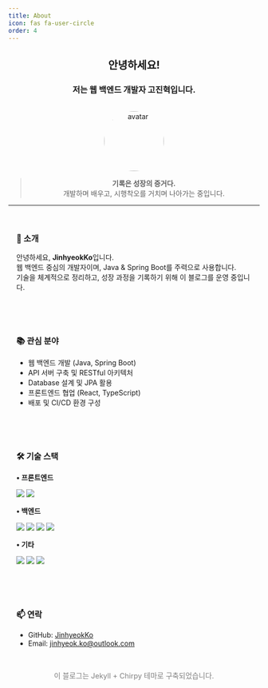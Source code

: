 ```yaml
---
title: About
icon: fas fa-user-circle
order: 4
---
```


<style>
.about-grid {
  display: flex;
  flex-wrap: wrap;
  gap: 1rem;
}
.about-card {
  flex: 1 1 calc(50% - 1rem);
  background-color: var(--card-bg);
  color: var(--text-color);
  border-radius: 10px;
  padding: 1rem;
  box-shadow: var(--card-shadow);
}
@media (max-width: 768px) {
  .about-card {
    flex-basis: 100%;
  }
}
</style>

<div align="center">

## 안녕하세요!
### 저는 웹 백엔드 개발자 **고진혁**입니다.

<img src="https://avatars.githubusercontent.com/u/160887371?v=4" alt="avatar" width="120" style="border-radius: 50%; margin-top: 1rem;" />

> **기록은 성장의 증거다.**  
> 개발하며 배우고, 시행착오를 거치며 나아가는 중입니다.

</div>

---

<div class="about-grid">

<div class="about-card">
<h3>👋 소개</h3>
<p>안녕하세요, <strong>JinhyeokKo</strong>입니다.<br>
웹 백엔드 중심의 개발자이며, Java & Spring Boot를 주력으로 사용합니다.<br>
기술을 체계적으로 정리하고, 성장 과정을 기록하기 위해 이 블로그를 운영 중입니다.</p>
</div>

<div class="about-card">
<h3>📚 관심 분야</h3>
<ul>
  <li>웹 백엔드 개발 (Java, Spring Boot)</li>
  <li>API 서버 구축 및 RESTful 아키텍처</li>
  <li>Database 설계 및 JPA 활용</li>
  <li>프론트엔드 협업 (React, TypeScript)</li>
  <li>배포 및 CI/CD 환경 구성</li>
</ul>
</div>

<div class="about-card">
<h3>🛠 기술 스택</h3>

<strong>• 프론트엔드</strong><br>
<p>
  <img src="https://img.shields.io/badge/React-61DAFB?style=flat&logo=react&logoColor=black" />
  <img src="https://img.shields.io/badge/Vite-646CFF?style=flat&logo=vite&logoColor=white" />
</p>

<strong>• 백엔드</strong><br>
<p>
  <img src="https://img.shields.io/badge/Java-007396?style=flat&logo=openjdk&logoColor=white" />
  <img src="https://img.shields.io/badge/SpringBoot-6DB33F?style=flat&logo=springboot&logoColor=white" />
  <img src="https://img.shields.io/badge/MySQL-4479A1?style=flat&logo=mysql&logoColor=white" />
  <img src="https://img.shields.io/badge/SQLite-003B57?style=flat&logo=sqlite&logoColor=white" />
</p>

<strong>• 기타</strong><br>
<p>
  <img src="https://img.shields.io/badge/GitHub-181717?style=flat&logo=github&logoColor=white" />
  <img src="https://img.shields.io/badge/OCI-F80000?style=flat&logo=oracle&logoColor=white" />
  <img src="https://img.shields.io/badge/Cloudflare_Pages-F38020?style=flat&logo=cloudflare&logoColor=white" />
</p>
</div>


<div class="about-card">
<h3>📫 연락</h3>
<ul>
  <li>GitHub: <a href="https://github.com/JinhyeokKo">JinhyeokKo</a></li>
  <li>Email: <a href="mailto:jinhyeok.ko@outlook.com">jinhyeok.ko@outlook.com</a></li>
</ul>
</div>

</div>

<p align="center" style="font-size: 0.9rem; color: gray;">
이 블로그는 Jekyll + Chirpy 테마로 구축되었습니다.
</p>
